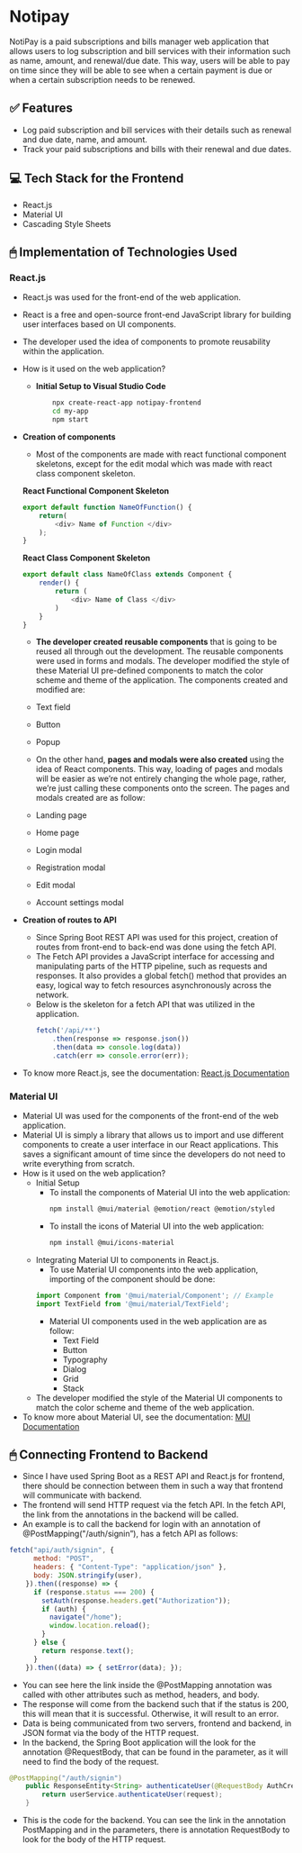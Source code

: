 # Notipay

NotiPay is a paid subscriptions and bills manager web application that allows users to log subscription and bill services with their information such as name, amount, and renewal/due date. This way, users will be able to pay on time since they will be able to see when a certain payment is due or when a certain subscription needs to be renewed. 

## ✅ Features

- Log paid subscription and bill services with their details such as renewal and due date, name, and amount.
- Track your paid subscriptions and bills with their renewal and due dates.

## 💻 Tech Stack for the Frontend
- React.js
- Material UI
- Cascading Style Sheets


## 🖱 Implementation of Technologies Used

### React.js
- React.js was used for the front-end of the web application.
- React is a free and open-source front-end JavaScript library for building user interfaces based on UI components.
- The developer used the idea of components to promote reusability within the application.
- How is it used on the web application?
    - **Initial Setup to Visual Studio Code**
        ```bash
            npx create-react-app notipay-frontend
            cd my-app
            npm start 
        ```
- **Creation of components**
    - Most of the components are made with react functional component skeletons, except for the edit modal which was made with react class component skeleton.
    
    **React Functional Component Skeleton**
    ```JavaScript
    export default function NameOfFunction() {
        return(
            <div> Name of Function </div>
        );
    }
    ```
    **React Class Component Skeleton**
    ```JavaScript
    export default class NameOfClass extends Component {
        render() {
            return (
                <div> Name of Class </div>
            )
        }
    }
    ```
    - **The developer created reusable components** that is going to be reused all through out the development. The reusable components were used in forms and modals. The developer modified the style of these Material UI pre-defined components to match the color scheme and theme of the application. The components created and modified are:
    - Text field
    - Button
    - Popup
    
    - On the other hand, **pages and modals were also created** using the idea of React components. This way, loading of pages and modals will be easier as we’re not entirely changing the whole page, rather, we’re just calling these components onto the screen. The pages and modals created are as follow:
    - Landing page
    - Home page
    - Login modal
    - Registration modal
    - Edit modal
    - Account settings modal
    
- **Creation of routes to API**
    - Since Spring Boot REST API was used for this project, creation of routes from front-end to back-end was done using the fetch API.
    - The Fetch API provides a JavaScript interface for accessing and manipulating parts of the HTTP pipeline, such as requests and responses. It also provides a global fetch() method that provides an easy, logical way to fetch resources asynchronously across the network.
    - Below is the skeleton for a fetch API that was utilized in the application.
        ```JavaScript
        fetch('/api/**')
    	    .then(response => response.json())
    	    .then(data => console.log(data))
    	    .catch(err => console.error(err));
        ```
- To know more React.js, see the documentation: [React.js Documentation](https://reactjs.org/)


### Material UI
- Material UI was used for the components of the front-end of the web application.
- Material UI is simply a library that allows us to import and use different components to create a user interface in our React applications. This saves a significant amount of time since the developers do not need to write everything from scratch.
- How is it used on the web application?
    - Initial Setup
        - To install the components of Material UI into the web application:
            ```bash
            npm install @mui/material @emotion/react @emotion/styled
            ```
        - To install the icons of Material UI into the web application:
            ```bash
            npm install @mui/icons-material
            ```
    - Integrating Material UI to components in React.js.
        - To use Material UI components into the web application, importing of the component should be done: 
        ```JavaScript
        import Component from '@mui/material/Component'; // Example
        import TextField from '@mui/material/TextField';
        ```
        - Material UI components used in the web application are as follow:
            - Text Field
            - Button
            - Typography
            - Dialog
            - Grid
            - Stack
    - The developer modified the style of the Material UI components to match the color scheme and theme of the web application. 
- To know more about Material UI, see the documentation: [MUI Documentation](https://mui.com/)

## 🖱 Connecting Frontend to Backend

- Since I have used Spring Boot as a REST API and React.js for frontend, there should be connection between them in such a way that frontend will communicate with backend.
- The frontend will send HTTP request via the fetch API. In the fetch API, the link from the annotations in the backend will be called.
- An example is to call the backend for login with an annotation of @PostMapping("/auth/signin”), has a fetch API as follows:
```JavaScript
fetch("api/auth/signin", {
      method: "POST",
      headers: { "Content-Type": "application/json" },
      body: JSON.stringify(user),
    }).then((response) => {
      if (response.status === 200) {
        setAuth(response.headers.get("Authorization"));
        if (auth) {
          navigate("/home");
          window.location.reload();
        }
      } else {
        return response.text();
      }
    }).then((data) => { setError(data); });
 ```
- You can see here the link inside the @PostMapping annotation was called with other attributes such as method, headers, and body.
- The response will come from the backend such that if the status is 200, this will mean that it is successful. Otherwise, it will result to an error.
- Data is being communicated from two servers, frontend and backend, in JSON format via the body of the HTTP request.
- In the backend, the Spring Boot application will the look for the annotation @RequestBody, that can be found in the parameter, as it will need to find the body of the request.
```Java
@PostMapping("/auth/signin")
	public ResponseEntity<String> authenticateUser(@RequestBody AuthCredentials request) {
		return userService.authenticateUser(request);
	}
```
- This is the code for the backend. You can see the link in the annotation PostMapping and in the parameters, there is annotation RequestBody to look for the body of the HTTP request. 
